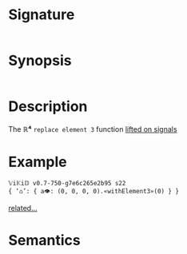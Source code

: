# Signature
```vikid-signature
```

# Synopsis
```vikid-synopsis
```

# Description
The __ℝ⁴__ `replace element 3` function [lifted on signals](/refman/concepts/pure_functions)

# Example
```vikid-script
𝕍i𝕂i𝔻 v0.7-750-g7e6c265e2b95 s22
{ ‘⌂’: { a👁: (0, 0, 0, 0).«withElement3»(0) } }
```


[related...](https://en.wikipedia.org/wiki/Tuple)

# Semantics